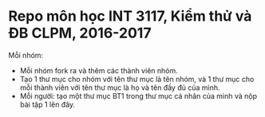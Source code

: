 # Repo môn học INT 3117, Kiểm thử và ĐB CLPM, 2016-2017

Mỗi nhóm: 
- Mỗi nhóm fork ra và thêm các thành viên nhóm.
- Tạo 1 thư mục cho nhóm với tên thư mục là tên nhóm, và 1 thư mục cho mỗi thành viên với tên thư mục là họ và tên đầy đủ của mình.
- Mỗi người: tạo một thư mục BT1 trong thư mục cá nhân của mình và nộp bài tập 1 lên đây.
